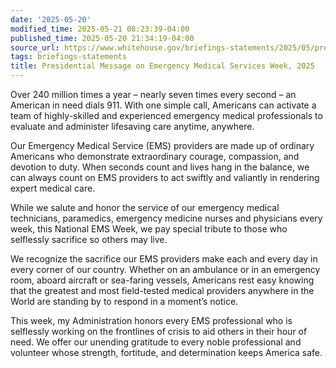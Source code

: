 ```yaml
---
date: '2025-05-20'
modified_time: 2025-05-21 08:23:39-04:00
published_time: 2025-05-20 21:34:19-04:00
source_url: https://www.whitehouse.gov/briefings-statements/2025/05/presidential-message-on-emergency-medical-services-week-2025/
tags: briefings-statements
title: Presidential Message on Emergency Medical Services Week, 2025
---
```

 
Over 240 million times a year – nearly seven times every second – an
American in need dials 911. With one simple call, Americans can activate
a team of highly-skilled and experienced emergency medical professionals
to evaluate and administer lifesaving care anytime, anywhere.

Our Emergency Medical Service (EMS) providers are made up of ordinary
Americans who demonstrate extraordinary courage, compassion, and
devotion to duty. When seconds count and lives hang in the balance, we
can always count on EMS providers to act swiftly and valiantly in
rendering expert medical care.

While we salute and honor the service of our emergency medical
technicians, paramedics, emergency medicine nurses and physicians every
week, this National EMS Week, we pay special tribute to those who
selflessly sacrifice so others may live.

We recognize the sacrifice our EMS providers make each and every day in
every corner of our country. Whether on an ambulance or in an emergency
room, aboard aircraft or sea-faring vessels, Americans rest easy knowing
that the greatest and most field-tested medical providers anywhere in
the World are standing by to respond in a moment’s notice.

This week, my Administration honors every EMS professional who is
selflessly working on the frontlines of crisis to aid others in their
hour of need. We offer our unending gratitude to every noble
professional and volunteer whose strength, fortitude, and determination
keeps America safe.
